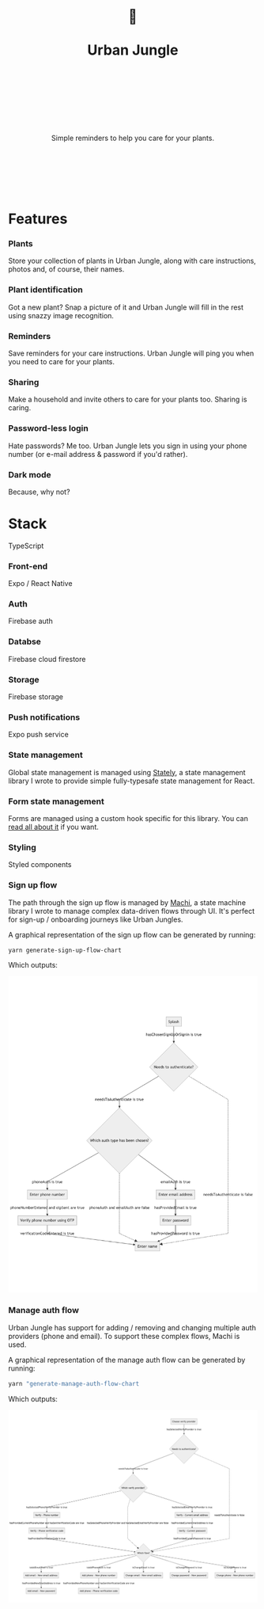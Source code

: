 <div align="center">
  <h1>
    <br/>
    <br/>
    🌱
    <br />
    <br />
    Urban Jungle
    <br />
    <br />
    <br />
    <br />
  </h1>
  <br />
  <p>
    Simple reminders to help you care for your plants.
  </p>
  <br />
  <br />
  <br />
  <br />
  <br />
</div>

# Features

### Plants

Store your collection of plants in Urban Jungle, along with care instructions, photos and, of course, their names.

### Plant identification

Got a new plant? Snap a picture of it and Urban Jungle will fill in the rest using snazzy image recognition.

### Reminders

Save reminders for your care instructions. Urban Jungle will ping you when you need to care for your plants.

### Sharing

Make a household and invite others to care for your plants too. Sharing is caring.

### Password-less login

Hate passwords? Me too. Urban Jungle lets you sign in using your phone number (or e-mail address & password if you'd rather).

### Dark mode

Because, why not?

# Stack

TypeScript

### Front-end

Expo / React Native

### Auth

Firebase auth

### Databse

Firebase cloud firestore

### Storage

Firebase storage

### Push notifications

Expo push service

### State management

Global state management is managed using [Stately](https://github.com/josephluck/machi), a state management library I wrote to provide simple fully-typesafe state management for React.

### Form state management

Forms are managed using a custom hook specific for this library. You can [read all about it](https://josephluck.co.uk/blog/building-forms-and-validation/) if you want.

### Styling

Styled components

### Sign up flow

The path through the sign up flow is managed by [Machi](https://github.com/josephluck/machi), a state machine library I wrote to manage complex data-driven flows through UI. It's perfect for sign-up / onboarding journeys like Urban Jungles.

A graphical representation of the sign up flow can be generated by running:

```bash
yarn generate-sign-up-flow-chart
```

Which outputs:

![sign up flow](https://github.com/josephluck/urban-jungle/blob/master/app/sign-up-flow.png?raw=true)

### Manage auth flow

Urban Jungle has support for adding / removing and changing multiple auth providers (phone and email). To support these complex flows, Machi is used.

A graphical representation of the manage auth flow can be generated by running:

```bash
yarn "generate-manage-auth-flow-chart
```

Which outputs:

![sign up flow](https://github.com/josephluck/urban-jungle/blob/master/app/manage-auth-flow.png?raw=true)
